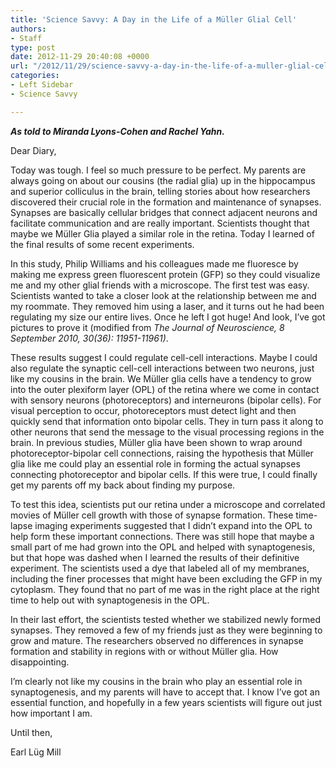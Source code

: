 ```yaml
---
title: 'Science Savvy: A Day in the Life of a Müller Glial Cell'
authors:
- Staff
type: post
date: 2012-11-29 20:40:08 +0000
url: "/2012/11/29/science-savvy-a-day-in-the-life-of-a-muller-glial-cell/"
categories:
- Left Sidebar
- Science Savvy

---
```

_**As told to Miranda Lyons-Cohen and Rachel Yahn.**_

Dear Diary,

Today was tough. I feel so much pressure to be perfect. My parents are always going on about our cousins (the radial glia) up in the hippocampus and superior colliculus in the brain, telling stories about how researchers discovered their crucial role in the formation and maintenance of synapses. Synapses are basically cellular bridges that connect adjacent neurons and facilitate communication and are really important. Scientists thought that maybe we Müller Glia played a similar role in the retina. Today I learned of the final results of some recent experiments.

In this study, Philip Williams and his colleagues made me fluoresce by making me express green fluorescent protein (GFP) so they could visualize me and my other glial friends with a microscope. The first test was easy. Scientists wanted to take a closer look at the relationship between me and my roommate. They removed him using a laser, and it turns out he had been regulating my size our entire lives. Once he left I got huge! And look, I’ve got pictures to prove it (modified from _The Journal of Neuroscience, 8 September 2010, 30(36): 11951-11961)_.<a href="http://www.reedquest.org/2012/11/science-savvy-a-day-in-the-life-of-a-muller-glial-cell/muller-glial-cell-pics/" rel="attachment wp-att-1862"><img class="alignright size-medium wp-image-1862" title="Muller Glial Cell" src="https://i2.wp.com/www.reedquest.org/wp-content/uploads/2012/11/muller-glial-cell-pics-270x300.jpg?resize=270%2C300" alt="" data-recalc-dims="1" /></a>

These results suggest I could regulate cell-cell interactions. Maybe I could also regulate the synaptic cell-cell interactions between two neurons, just like my cousins in the brain. We Müller glia cells have a tendency to grow into the outer plexiform layer (OPL) of the retina where we come in contact with sensory neurons (photoreceptors) and interneurons (bipolar cells). For visual perception to occur, photoreceptors must detect light and then quickly send that information onto bipolar cells. They in turn pass it along to other neurons that send the message to the visual processing regions in the brain. In previous studies, Müller glia have been shown to wrap around photoreceptor-bipolar cell connections, raising the hypothesis that Müller glia like me could play an essential role in forming the actual synapses connecting photoreceptor and bipolar cells. If this were true, I could finally get my parents off my back about finding my purpose.

To test this idea, scientists put our retina under a microscope and correlated movies of Müller cell growth with those of synapse formation. These time-lapse imaging experiments suggested that I didn’t expand into the OPL to help form these important connections. There was still hope that maybe a small part of me had grown into the OPL and helped with synaptogenesis, but that hope was dashed when I learned the results of their definitive experiment. The scientists used a dye that labeled all of my membranes, including the finer processes that might have been excluding the GFP in my cytoplasm. They found that no part of me was in the right place at the right time to help out with synaptogenesis in the OPL.

In their last effort, the scientists tested whether we stabilized newly formed synapses. They removed a few of my friends just as they were beginning to grow and mature. The researchers observed no differences in synapse formation and stability in regions with or without Müller glia. How disappointing.

I’m clearly not like my cousins in the brain who play an essential role in synaptogenesis, and my parents will have to accept that. I know I’ve got an essential function, and hopefully in a few years scientists will figure out just how important I am.

Until then,
  
Earl Lüg Mill